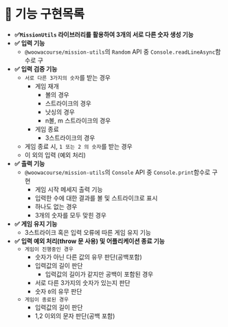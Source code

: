 # 🚀 기능 구현목록

- **✅`MissionUtils` 라이브러리를 활용하여 3개의 서로 다른 숫자 생성 기능**
- **✅ 입력 기능**
  - `@woowacourse/mission-utils`의 `Random` API 중 `Console.readLineAsync`함수로 구
- **✅ 입력 검증 기능**
    - `서로 다른 3가지의 숫자`를 받는 경우
        - 게임 재개
            - 볼의 경우
            - 스트라이크의 경우
            - 낫싱의 경우
            - n볼, m 스트라이크의 경우
        - 게임 종료
            - 3스트라이크의 경우
    - 게임 종료 시, `1 또는 2 의 숫자`를 받는 경우
    - 이 외의 입력 (예외 처리)
- **✅ 출력 기능**
  - `@woowacourse/mission-utils`의 `Console` API 중 `Console.print`함수로 구현
      - 게임 시작 메세지 출력 기능
      - 입력한 수에 대한 결과를 볼 및 스트라이크로 표시
      - 하나도 없는 경우
      - 3개의 숫자를 모두 맞힌 경우
- **✅ 게임 유지 기능**
  - 3스트라이크 혹은 입력 오류에 따른 게임 유지 기능
- **✅ 입력 예외 처리(throw 문 사용) 및 어플리케이션 종료 기능**
    - `게임이 진행중인 경우`
        - 숫자가 아닌 다른 값의 유무 판단(공백포함)
        - 입력값의 길이 판단
            - 입력값의 길이가 같지만 공백이 포함된 경우
        - 서로 다른 3가지의 숫자가 있는지 판단
        - 숫자 `0`의 유무 판단
    - `게임이 종료된 경우`
        - 입력값의 길이 판단
        - 1,2 이외의 문자 판단(공백 포함)